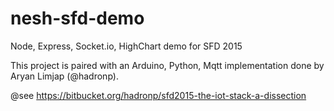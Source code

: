 # nesh-sfd-demo
Node, Express, Socket.io, HighChart demo for SFD 2015

This project is paired with an Arduino, Python, Mqtt implementation done by Aryan Limjap (@hadronp).

@see https://bitbucket.org/hadronp/sfd2015-the-iot-stack-a-dissection

